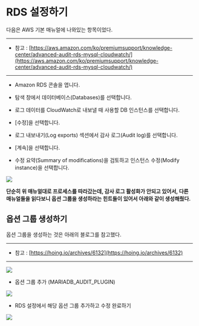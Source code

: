 
# RDS 설정하기

다음은 AWS 기본 매뉴얼에 나와있는 항목이었다.

* * *

*   참고 : [https://aws.amazon.com/ko/premiumsupport/knowledge-center/advanced-audit-rds-mysql-cloudwatch/](https://aws.amazon.com/ko/premiumsupport/knowledge-center/advanced-audit-rds-mysql-cloudwatch/)

* * *

*   Amazon RDS 콘솔을 엽니다.

*   탐색 창에서 데이터베이스(Databases)를 선택합니다.

*   로그 데이터를 CloudWatch로 내보낼 때 사용할 DB 인스턴스를 선택합니다.

*   [수정]을 선택합니다.

*   로그 내보내기(Log exports) 섹션에서 감사 로그(Audit log)를 선택합니다.

*   [계속]을 선택합니다.

*   수정 요약(Summary of modifications)을 검토하고 인스턴스 수정(Modify instance)을 선택합니다.

![](https://i.imgur.com/jY6urNI.png)


**단순히 위 매뉴얼대로 프로세스를 따라갔는데, 감사 로그 활성화가 안되고 있어서, 다른 매뉴얼들을 읽다보니 옵션 그룹을 생성하라는 힌트들이 있어서 아래와 같이 생성해줬다.**

## 옵션 그룹 생성하기

옵션 그룹을 생성하는 것은 아래의 블로그를 참고했다.

* * *

*   참고 : [https://hoing.io/archives/6132](https://hoing.io/archives/6132)

* * *

![](https://i.imgur.com/1hvFKs5.png)


*   옵션 그룹 추가 (MARIADB_AUDIT_PLUGIN)

![](https://i.imgur.com/A7GPQcR.png)


*   RDS 설정에서 해당 옵션 그룹 추가하고 수정 완료하기

![](https://i.imgur.com/mPBB4EA.png)

<!--stackedit_data:
eyJoaXN0b3J5IjpbMTA5MTkwODY5Myw2NzA4Mjk3NDddfQ==
-->